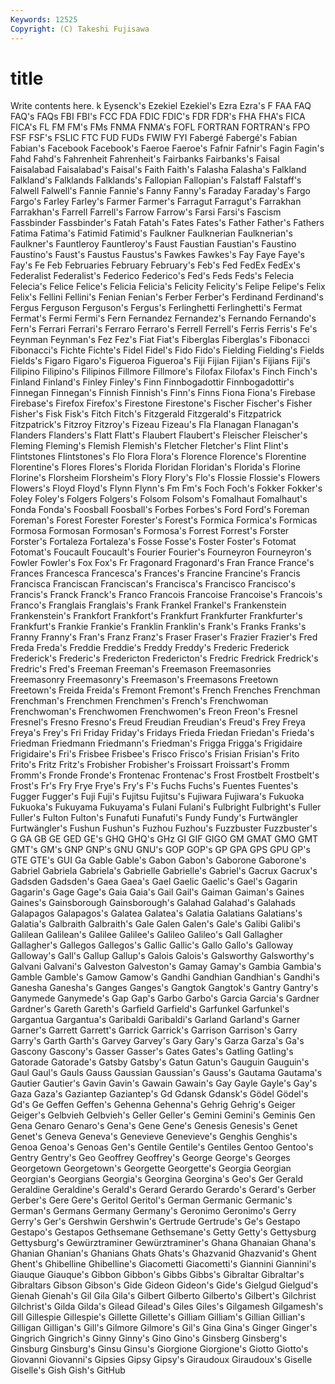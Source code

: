 ```yaml
---
Keywords: 12525 
Copyright: (C) Takeshi Fujisawa
---
```


# title

Write contents here.
k Eysenck's Ezekiel Ezekiel's Ezra Ezra's F FAA FAQ FAQ's
FAQs FBI FBI's FCC FDA FDIC FDIC's FDR FDR's FHA
FHA's FICA FICA's FL FM FM's FMs FNMA FNMA's FOFL
FORTRAN FORTRAN's FPO FSF FSF's FSLIC FTC FUD FUDs FWIW
FYI Fabergé Fabergé's Fabian Fabian's Facebook Facebook's Faeroe Faeroe's Fafnir
Fafnir's Fagin Fagin's Fahd Fahd's Fahrenheit Fahrenheit's Fairbanks Fairbanks's Faisal
Faisalabad Faisalabad's Faisal's Faith Faith's Falasha Falasha's Falkland Falkland's Falklands
Falklands's Fallopian Fallopian's Falstaff Falstaff's Falwell Falwell's Fannie Fannie's Fanny
Fanny's Faraday Faraday's Fargo Fargo's Farley Farley's Farmer Farmer's Farragut
Farragut's Farrakhan Farrakhan's Farrell Farrell's Farrow Farrow's Farsi Farsi's Fascism
Fassbinder Fassbinder's Fatah Fatah's Fates Fates's Father Father's Fathers Fatima
Fatima's Fatimid Fatimid's Faulkner Faulknerian Faulknerian's Faulkner's Fauntleroy Fauntleroy's Faust
Faustian Faustian's Faustino Faustino's Faust's Faustus Faustus's Fawkes Fawkes's Fay
Faye Faye's Fay's Fe Feb Februaries February February's Feb's Fed
FedEx FedEx's Federalist Federalist's Federico Federico's Fed's Feds Feds's Felecia
Felecia's Felice Felice's Felicia Felicia's Felicity Felicity's Felipe Felipe's Felix
Felix's Fellini Fellini's Fenian Fenian's Ferber Ferber's Ferdinand Ferdinand's Fergus
Ferguson Ferguson's Fergus's Ferlinghetti Ferlinghetti's Fermat Fermat's Fermi Fermi's Fern
Fernandez Fernandez's Fernando Fernando's Fern's Ferrari Ferrari's Ferraro Ferraro's Ferrell
Ferrell's Ferris Ferris's Fe's Feynman Feynman's Fez Fez's Fiat Fiat's
Fiberglas Fiberglas's Fibonacci Fibonacci's Fichte Fichte's Fidel Fidel's Fido Fido's
Fielding Fielding's Fields Fields's Figaro Figaro's Figueroa Figueroa's Fiji Fijian
Fijian's Fijians Fiji's Filipino Filipino's Filipinos Fillmore Fillmore's Filofax Filofax's
Finch Finch's Finland Finland's Finley Finley's Finn Finnbogadottir Finnbogadottir's Finnegan
Finnegan's Finnish Finnish's Finn's Finns Fiona Fiona's Firebase Firebase's Firefox
Firefox's Firestone Firestone's Fischer Fischer's Fisher Fisher's Fisk Fisk's Fitch
Fitch's Fitzgerald Fitzgerald's Fitzpatrick Fitzpatrick's Fitzroy Fitzroy's Fizeau Fizeau's Fla
Flanagan Flanagan's Flanders Flanders's Flatt Flatt's Flaubert Flaubert's Fleischer Fleischer's
Fleming Fleming's Flemish Flemish's Fletcher Fletcher's Flint Flint's Flintstones Flintstones's
Flo Flora Flora's Florence Florence's Florentine Florentine's Flores Flores's Florida
Floridan Floridan's Florida's Florine Florine's Florsheim Florsheim's Flory Flory's Flo's
Flossie Flossie's Flowers Flowers's Floyd Floyd's Flynn Flynn's Fm Fm's
Foch Foch's Fokker Fokker's Foley Foley's Folgers Folgers's Folsom Folsom's
Fomalhaut Fomalhaut's Fonda Fonda's Foosball Foosball's Forbes Forbes's Ford Ford's
Foreman Foreman's Forest Forester Forester's Forest's Formica Formica's Formicas Formosa
Formosan Formosan's Formosa's Forrest Forrest's Forster Forster's Fortaleza Fortaleza's Fosse
Fosse's Foster Foster's Fotomat Fotomat's Foucault Foucault's Fourier Fourier's Fourneyron
Fourneyron's Fowler Fowler's Fox Fox's Fr Fragonard Fragonard's Fran France
France's Frances Francesca Francesca's Frances's Francine Francine's Francis Francisca Franciscan
Franciscan's Francisca's Francisco Francisco's Francis's Franck Franck's Franco Francois Francoise
Francoise's Francois's Franco's Franglais Franglais's Frank Frankel Frankel's Frankenstein Frankenstein's
Frankfort Frankfort's Frankfurt Frankfurter Frankfurter's Frankfurt's Frankie Frankie's Franklin Franklin's
Frank's Franks Franks's Franny Franny's Fran's Franz Franz's Fraser Fraser's
Frazier Frazier's Fred Freda Freda's Freddie Freddie's Freddy Freddy's Frederic
Frederick Frederick's Frederic's Fredericton Fredericton's Fredric Fredrick Fredrick's Fredric's Fred's
Freeman Freeman's Freemason Freemasonries Freemasonry Freemasonry's Freemason's Freemasons Freetown Freetown's
Freida Freida's Fremont Fremont's French Frenches Frenchman Frenchman's Frenchmen Frenchmen's
French's Frenchwoman Frenchwoman's Frenchwomen Frenchwomen's Freon Freon's Fresnel Fresnel's Fresno
Fresno's Freud Freudian Freudian's Freud's Frey Freya Freya's Frey's Fri
Friday Friday's Fridays Frieda Friedan Friedan's Frieda's Friedman Friedmann Friedmann's
Friedman's Frigga Frigga's Frigidaire Frigidaire's Fri's Frisbee Frisbee's Frisco Frisco's
Frisian Frisian's Frito Frito's Fritz Fritz's Frobisher Frobisher's Froissart Froissart's
Fromm Fromm's Fronde Fronde's Frontenac Frontenac's Frost Frostbelt Frostbelt's Frost's
Fr's Fry Frye Frye's Fry's F's Fuchs Fuchs's Fuentes Fuentes's
Fugger Fugger's Fuji Fuji's Fujitsu Fujitsu's Fujiwara Fujiwara's Fukuoka Fukuoka's
Fukuyama Fukuyama's Fulani Fulani's Fulbright Fulbright's Fuller Fuller's Fulton Fulton's
Funafuti Funafuti's Fundy Fundy's Furtwängler Furtwängler's Fushun Fushun's Fuzhou Fuzhou's
Fuzzbuster Fuzzbuster's G GA GB GE GED GE's GHQ GHQ's
GHz GI GIF GIGO GM GMAT GMO GMT GMT's GM's
GNP GNP's GNU GNU's GOP GOP's GP GPA GPS GPU
GP's GTE GTE's GUI Ga Gable Gable's Gabon Gabon's Gaborone
Gaborone's Gabriel Gabriela Gabriela's Gabrielle Gabrielle's Gabriel's Gacrux Gacrux's Gadsden
Gadsden's Gaea Gaea's Gael Gaelic Gaelic's Gael's Gagarin Gagarin's Gage
Gage's Gaia Gaia's Gail Gail's Gaiman Gaiman's Gaines Gaines's Gainsborough
Gainsborough's Galahad Galahad's Galahads Galapagos Galapagos's Galatea Galatea's Galatia Galatians
Galatians's Galatia's Galbraith Galbraith's Gale Galen Galen's Gale's Galibi Galibi's
Galilean Galilean's Galilee Galilee's Galileo Galileo's Gall Gallagher Gallagher's Gallegos
Gallegos's Gallic Gallic's Gallo Gallo's Galloway Galloway's Gall's Gallup Gallup's
Galois Galois's Galsworthy Galsworthy's Galvani Galvani's Galveston Galveston's Gamay Gamay's
Gambia Gambia's Gamble Gamble's Gamow Gamow's Gandhi Gandhian Gandhian's Gandhi's
Ganesha Ganesha's Ganges Ganges's Gangtok Gangtok's Gantry Gantry's Ganymede Ganymede's
Gap Gap's Garbo Garbo's Garcia Garcia's Gardner Gardner's Gareth Gareth's
Garfield Garfield's Garfunkel Garfunkel's Gargantua Gargantua's Garibaldi Garibaldi's Garland Garland's
Garner Garner's Garrett Garrett's Garrick Garrick's Garrison Garrison's Garry Garry's
Garth Garth's Garvey Garvey's Gary Gary's Garza Garza's Ga's Gascony
Gascony's Gasser Gasser's Gates Gates's Gatling Gatling's Gatorade Gatorade's Gatsby
Gatsby's Gatun Gatun's Gauguin Gauguin's Gaul Gaul's Gauls Gauss Gaussian
Gaussian's Gauss's Gautama Gautama's Gautier Gautier's Gavin Gavin's Gawain Gawain's
Gay Gayle Gayle's Gay's Gaza Gaza's Gaziantep Gaziantep's Gd Gdansk
Gdansk's Gödel Gödel's Gd's Ge Geffen Geffen's Gehenna Gehenna's Gehrig
Gehrig's Geiger Geiger's Gelbvieh Gelbvieh's Geller Geller's Gemini Gemini's Geminis
Gen Gena Genaro Genaro's Gena's Gene Gene's Genesis Genesis's Genet
Genet's Geneva Geneva's Genevieve Genevieve's Genghis Genghis's Genoa Genoa's Genoas
Gen's Gentile Gentile's Gentiles Gentoo Gentoo's Gentry Gentry's Geo Geoffrey
Geoffrey's George George's Georges Georgetown Georgetown's Georgette Georgette's Georgia Georgian
Georgian's Georgians Georgia's Georgina Georgina's Geo's Ger Gerald Geraldine Geraldine's
Gerald's Gerard Gerardo Gerardo's Gerard's Gerber Gerber's Gere Gere's Geritol
Geritol's German Germanic Germanic's German's Germans Germany Germany's Geronimo Geronimo's
Gerry Gerry's Ger's Gershwin Gershwin's Gertrude Gertrude's Ge's Gestapo Gestapo's
Gestapos Gethsemane Gethsemane's Getty Getty's Gettysburg Gettysburg's Gewürztraminer Gewürztraminer's Ghana
Ghanaian Ghana's Ghanian Ghanian's Ghanians Ghats Ghats's Ghazvanid Ghazvanid's Ghent
Ghent's Ghibelline Ghibelline's Giacometti Giacometti's Giannini Giannini's Giauque Giauque's Gibbon
Gibbon's Gibbs Gibbs's Gibraltar Gibraltar's Gibraltars Gibson Gibson's Gide Gideon
Gideon's Gide's Gielgud Gielgud's Gienah Gienah's Gil Gila Gila's Gilbert
Gilberto Gilberto's Gilbert's Gilchrist Gilchrist's Gilda Gilda's Gilead Gilead's Giles
Giles's Gilgamesh Gilgamesh's Gill Gillespie Gillespie's Gillette Gillette's Gilliam Gilliam's
Gillian Gillian's Gilligan Gilligan's Gill's Gilmore Gilmore's Gil's Gina Gina's
Ginger Ginger's Gingrich Gingrich's Ginny Ginny's Gino Gino's Ginsberg Ginsberg's
Ginsburg Ginsburg's Ginsu Ginsu's Giorgione Giorgione's Giotto Giotto's Giovanni Giovanni's
Gipsies Gipsy Gipsy's Giraudoux Giraudoux's Giselle Giselle's Gish Gish's GitHub
